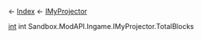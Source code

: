 ← [Index](Api-Index) ← [IMyProjector](Sandbox.ModAPI.Ingame.IMyProjector)

[int](System.Int32) int Sandbox.ModAPI.Ingame.IMyProjector.TotalBlocks